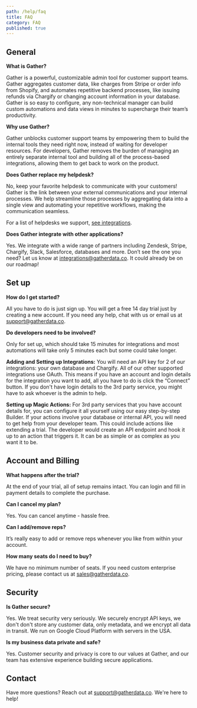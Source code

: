 ```yaml
---
path: /help/faq
title: FAQ
category: FAQ
published: true
---
```

## General

**What is Gather?**

Gather is a powerful, customizable admin tool for customer support teams. Gather aggregates customer data, like charges from Stripe or order info from Shopify, and automates repetitive backend processes, like issuing refunds via Chargify or changing account information in your database. Gather is so easy to configure, any non-technical manager can build custom automations and data views in minutes to supercharge their team’s productivity.

**Why use Gather?**

Gather unblocks customer support teams by empowering them to build the internal tools they need right now, instead of waiting for developer resources. For developers, Gather removes the burden of managing an entirely separate internal tool and building all of the process-based integrations, allowing them to get back to work on the product.

**Does Gather replace my helpdesk?**

No, keep your favorite helpdesk to communicate with your customers! Gather is the link between your external communications and your internal processes. We help streamline those processes by aggregating data into a single view and automating your repetitive workflows, making the communication seamless.

For a list of helpdesks we support, [see integrations](/integrations).

**Does Gather integrate with other applications?**

Yes. We integrate with a wide range of partners including Zendesk, Stripe, Chargify, Slack, Salesforce, databases and more. Don’t see the one you need? Let us know at integrations@gatherdata.co. It could already be on our roadmap!

## Set up

**How do I get started?**

All you have to do is just sign up. You will get a free 14 day trial just by creating a new account. If you need any help, chat with us or email us at support@gatherdata.co.

**Do developers need to be involved?**

Only for set up, which should take 15 minutes for integrations and most automations will take only 5 minutes each but some could take longer.

**Adding and Setting up Integrations:** You will need an API key for 2 of our integrations: your own database and Chargify. All of our other supported integrations use OAuth. This means if you have an account and login details for the integration you want to add, all you have to do is click the “Connect” button. If you don't have login details to the 3rd party service, you might have to ask whoever is the admin to help.

**Setting up Magic Actions:** For 3rd party services that you have account details for, you can configure it all yourself using our easy step-by-step Builder. If your actions involve your database or internal API, you will need to get help from your developer team. This could include actions like extending a trial. The developer would create an API endpoint and hook it up to an action that triggers it. It can be as simple or as complex as you want it to be.

## Account and Billing

**What happens after the trial?**

At the end of your trial, all of setup remains intact. You can login and fill in payment details to complete the purchase.

**Can I cancel my plan?**

Yes. You can cancel anytime - hassle free.

**Can I add/remove reps?**

It’s really easy to add or remove reps whenever you like from within your account.

**How many seats do I need to buy?**

We have no minimum number of seats. If you need custom enterprise pricing, please contact us at sales@gatherdata.co.

## Security

**Is Gather secure?**

Yes. We treat security very seriously. We securely encrypt API keys, we don't don't store any customer data, only metadata, and we encrypt all data in transit. We run on Google Cloud Platform with servers in the USA.

**Is my business data private and safe?**

Yes. Customer security and privacy is core to our values at Gather, and our team has extensive experience building secure applications.

## Contact

Have more questions? Reach out at support@gatherdata.co. We're here to help!
